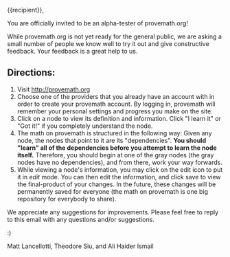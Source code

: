 {{recipient}},

You are officially invited to be an alpha-tester of provemath.org!


While provemath.org is not yet ready for the general public, we are asking a small number of people we know well to try it out and give constructive feedback.  Your feedback is a great help to us.

Directions:
---------------
  1. Visit http://provemath.org
  2. Choose one of the providers that you already have an account with in order to create your provemath account.  By logging in, provemath will remember your personal settings and progress you make on the site.
  3. Click on a node to view its definition and information.  Click "I learn it" or "Got it!" if you completely understand the node.
  4. The math on provemath is structured in the following way:  Given any node, the nodes that point to it are its "dependencies".  **You should "learn" all of the dependencies before you attempt to learn the node itself.**  Therefore, you should begin at one of the gray nodes (the gray nodes have no dependencies), and from there, work your way forwards.
  5. While viewing a node's information, you may click on the edit icon to put it in *edit* mode.  You can then edit the information, and click save to view the final-product of your changes.  In the future, these changes will be permanently saved for everyone (the math on provemath is one big repository for everybody to share).


We appreciate any suggestions for improvements.  Please feel free to reply to this email with any questions and/or suggestions.

:)

Matt Lancellotti, Theodore Siu, and Ali Haider Ismail